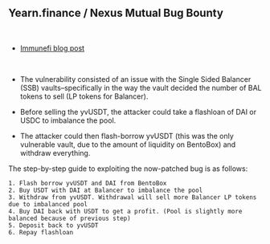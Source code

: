 ## Yearn.finance / Nexus Mutual Bug Bounty

<br>

* [Immunefi blog post](https://github.com/bt3gl-labs/Blockchain-Hacking-Toolkit/edit/main/Top-Immunefi-Vulnerabilities/nexus.md)

<br>

* The vulnerability consisted of an issue with the Single Sided Balancer (SSB) vaults–specifically in the way the vault decided the number of BAL tokens to sell (LP tokens for Balancer). 

* Before selling the yvUSDT, the attacker could take a flashloan of DAI or USDC to imbalance the pool.

* The attacker could then flash-borrow yvUSDT (this was the only vulnerable vault, due to the amount of liquidity on BentoBox) and withdraw everything. 

The step-by-step guide to exploiting the now-patched bug is as follows:

```
1. Flash borrow yvUSDT and DAI from BentoBox
2. Buy USDT with DAI at Balancer to imbalance the pool
3. Withdraw from yvUSDT. Withdrawal will sell more Balancer LP tokens due to imbalanced pool
4. Buy DAI back with USDT to get a profit. (Pool is slightly more balanced because of previous step)
5. Deposit back to yvUSDT
6. Repay flashloan
```
